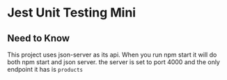 # Jest Unit Testing Mini

## Need to Know

This project uses json-server as its api. When you run npm start it will do both npm start and json server. the server is set to port 4000 and the only endpoint it has is `products`